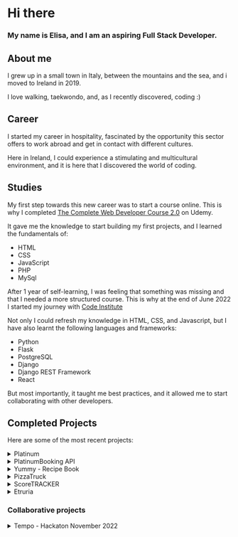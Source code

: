 # Hi there

### My name is Elisa, and I am an aspiring Full Stack Developer.

## About me

I grew up in a small town in Italy, between the mountains and the sea, and i moved to Ireland in 2019.


I love walking, taekwondo, and, as I recently discovered, coding :)


## Career

I started my career in hospitality, fascinated by the opportunity this sector offers to work abroad and get in contact with different cultures.


Here in Ireland, I could experience a stimulating and multicultural environment, and it is here that I discovered the world of coding.


## Studies

My first step towards this new career was to start a course online. This is why I completed 
[The Complete Web Developer Course 2.0](https://www.udemy.com/course/the-complete-web-developer-course-2/) on Udemy.

It gave me the knowledge to start building my first projects, and I learned the fundamentals of:
- HTML
- CSS
- JavaScript
- PHP
- MySql


After 1 year of self-learning, I was feeling that something was missing and that I needed a more structured course. This is why at the end of June 2022 I started my journey with [Code Institute](https://codeinstitute.net/global/)


Not only I could refresh my knowledge in HTML, CSS, and Javascript, but I have also learnt the following languages and frameworks:
- Python
- Flask
- PostgreSQL
- Django
- Django REST Framework
- React


But most importantly, it taught me best practices, and it allowed me to start collaborating with other developers.

## Completed Projects

Here are some of the most recent projects:

<details>
<summary>Platinum</summary>

React application for a hairdresser website and booking management system.
  
Technologies: React

[Live website](https://platinum.herokuapp.com/)

[Git repository](https://github.com/EliSacch/platinum)

</details>

<details>
<summary>PlatinumBooking API</summary>

API for a booking management system built using the Django REST framework.
  
Technologies: Django REST framework, PostgreSQL

[Git repository](https://github.com/EliSacch/booking-api)

</details>

<details>
<summary>Yummy - Recipe Book</summary>

A web application that allows users to save and store their recipes and access them from any device.
  
Technologies: HTML / CSS / JQuery / Python / Django / PostgreSQL

[Live website](https://yummy-recipe-book.herokuapp.com/)

[Git repository](https://github.com/EliSacch/yummy)

</details>

<details>
<summary>PizzaTruck</summary>

A command line application that runs on a mock terminal hosted on Heroku.
The purpose of this program is to manage the user ordering process.
  
Technologies: Python

[Live website](https://pizza-truck.herokuapp.com/)

[Git repository](https://github.com/EliSacch/PizzaTruck.git)

</details>

<details>
<summary>ScoreTRACKER</summary>

This was my second project for the Code Institute course, and it was built using HTML, CSS, and JavaScript. 

This second project was so much fun to build because it is focused on JavaScript.

[Live website](https://elisacch.github.io/score-tracker/)

[Git repository](https://github.com/EliSacch/score-tracker.git)

</details>

<details>
<summary>Etruria</summary>

This was my first project for the Code Institute course, and it was built just with HTML and CSS. 

This project is an important part of my learning since I had to write documentation and test my website for the first time.

[Live website](https://elisacch.github.io/etruria/)

[Git repository](https://github.com/EliSacch/etruria)

</details>


### Collaborative projects

<details>
<summary>Tempo - Hackaton November 2022</summary>

An educational multiple-choice quiz about music time signatures.

[Live website](https://elisacch.github.io/time-signature/index.html)

[Git repository](https://github.com/EliSacch/time-signature.git)

</details>
